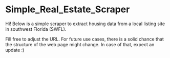 # Simple_Real_Estate_Scraper
Hi! Below is a simple scraper to extract housing data from a local listing site in southwest Florida (SWFL).

Fill free to adjust the URL. For future use cases, there is a solid chance that the structure of the web page might change. In case of that, expect an update :)
